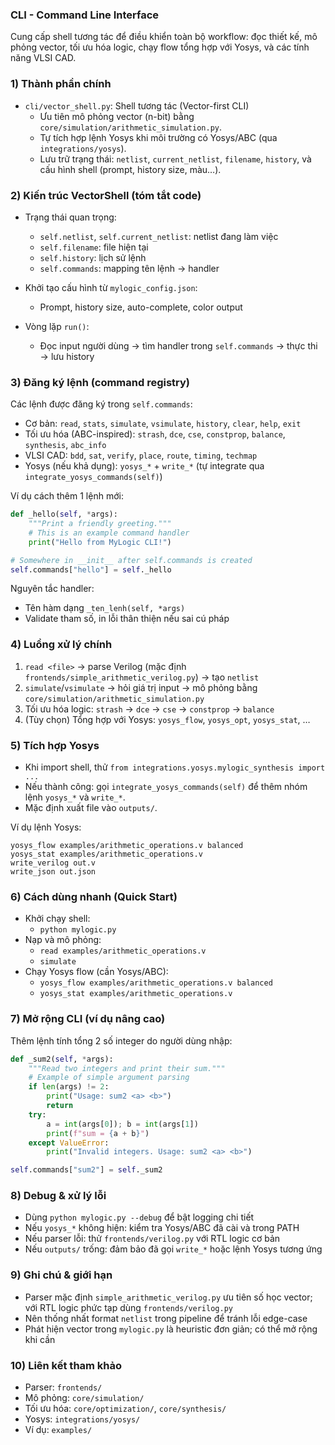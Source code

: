 ### CLI - Command Line Interface

Cung cấp shell tương tác để điều khiển toàn bộ workflow: đọc thiết kế, mô phỏng vector, tối ưu hóa logic, chạy flow tổng hợp với Yosys, và các tính năng VLSI CAD.

### 1) Thành phần chính
- `cli/vector_shell.py`: Shell tương tác (Vector-first CLI)
  - Ưu tiên mô phỏng vector (n-bit) bằng `core/simulation/arithmetic_simulation.py`.
  - Tự tích hợp lệnh Yosys khi môi trường có Yosys/ABC (qua `integrations/yosys`).
  - Lưu trữ trạng thái: `netlist`, `current_netlist`, `filename`, `history`, và cấu hình shell (prompt, history size, màu…).

### 2) Kiến trúc VectorShell (tóm tắt code)
- Trạng thái quan trọng:
  - `self.netlist`, `self.current_netlist`: netlist đang làm việc
  - `self.filename`: file hiện tại
  - `self.history`: lịch sử lệnh
  - `self.commands`: mapping tên lệnh → handler

- Khởi tạo cấu hình từ `mylogic_config.json`:
  - Prompt, history size, auto-complete, color output

- Vòng lặp `run()`:
  - Đọc input người dùng → tìm handler trong `self.commands` → thực thi → lưu history

### 3) Đăng ký lệnh (command registry)
Các lệnh được đăng ký trong `self.commands`:
- Cơ bản: `read`, `stats`, `simulate`, `vsimulate`, `history`, `clear`, `help`, `exit`
- Tối ưu hóa (ABC-inspired): `strash`, `dce`, `cse`, `constprop`, `balance`, `synthesis`, `abc_info`
- VLSI CAD: `bdd`, `sat`, `verify`, `place`, `route`, `timing`, `techmap`
- Yosys (nếu khả dụng): `yosys_*` + `write_*` (tự integrate qua `integrate_yosys_commands(self)`)

Ví dụ cách thêm 1 lệnh mới:
```python
def _hello(self, *args):
    """Print a friendly greeting."""
    # This is an example command handler
    print("Hello from MyLogic CLI!")

# Somewhere in __init__ after self.commands is created
self.commands["hello"] = self._hello
```

Nguyên tắc handler:
- Tên hàm dạng `_ten_lenh(self, *args)`
- Validate tham số, in lỗi thân thiện nếu sai cú pháp

### 4) Luồng xử lý chính
1. `read <file>` → parse Verilog (mặc định `frontends/simple_arithmetic_verilog.py`) → tạo `netlist`
2. `simulate`/`vsimulate` → hỏi giá trị input → mô phỏng bằng `core/simulation/arithmetic_simulation.py`
3. Tối ưu hóa logic: `strash` → `dce` → `cse` → `constprop` → `balance`
4. (Tùy chọn) Tổng hợp với Yosys: `yosys_flow`, `yosys_opt`, `yosys_stat`, …

### 5) Tích hợp Yosys
- Khi import shell, thử `from integrations.yosys.mylogic_synthesis import ...`
- Nếu thành công: gọi `integrate_yosys_commands(self)` để thêm nhóm lệnh `yosys_*` và `write_*`.
- Mặc định xuất file vào `outputs/`.

Ví dụ lệnh Yosys:
```text
yosys_flow examples/arithmetic_operations.v balanced
yosys_stat examples/arithmetic_operations.v
write_verilog out.v
write_json out.json
```

### 6) Cách dùng nhanh (Quick Start)
- Khởi chạy shell:
  - `python mylogic.py`
- Nạp và mô phỏng:
  - `read examples/arithmetic_operations.v`
  - `simulate`
- Chạy Yosys flow (cần Yosys/ABC):
  - `yosys_flow examples/arithmetic_operations.v balanced`
  - `yosys_stat examples/arithmetic_operations.v`

### 7) Mở rộng CLI (ví dụ nâng cao)
Thêm lệnh tính tổng 2 số integer do người dùng nhập:
```python
def _sum2(self, *args):
    """Read two integers and print their sum."""
    # Example of simple argument parsing
    if len(args) != 2:
        print("Usage: sum2 <a> <b>")
        return
    try:
        a = int(args[0]); b = int(args[1])
        print(f"sum = {a + b}")
    except ValueError:
        print("Invalid integers. Usage: sum2 <a> <b>")

self.commands["sum2"] = self._sum2
```

### 8) Debug & xử lý lỗi
- Dùng `python mylogic.py --debug` để bật logging chi tiết
- Nếu `yosys_*` không hiện: kiểm tra Yosys/ABC đã cài và trong PATH
- Nếu parser lỗi: thử `frontends/verilog.py` với RTL logic cơ bản
- Nếu `outputs/` trống: đảm bảo đã gọi `write_*` hoặc lệnh Yosys tương ứng

### 9) Ghi chú & giới hạn
- Parser mặc định `simple_arithmetic_verilog.py` ưu tiên số học vector; với RTL logic phức tạp dùng `frontends/verilog.py`
- Nên thống nhất format `netlist` trong pipeline để tránh lỗi edge-case
- Phát hiện vector trong `mylogic.py` là heuristic đơn giản; có thể mở rộng khi cần

### 10) Liên kết tham khảo
- Parser: `frontends/`
- Mô phỏng: `core/simulation/`
- Tối ưu hóa: `core/optimization/`, `core/synthesis/`
- Yosys: `integrations/yosys/`
- Ví dụ: `examples/`

